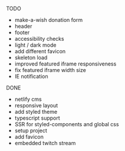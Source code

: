 TODO

- make-a-wish donation form
- header
- footer
- accessibility checks
- light / dark mode
- add different favicon
- skeleton load
- improved featured iframe responsiveness
- fix featured iframe width size
- IE notification

DONE

- netlify cms
- responsive layout
- add styled theme
- typescript support
- SSR for styled-components and global css
- setup project
- add favicon
- embedded twitch stream
